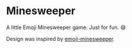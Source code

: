 # Minesweeper

A little Emoji Minesweeper game. Just for fun. :smile:

Design was inspired by [emoji-minesweeper](https://github.com/muan/emoji-minesweeper).
